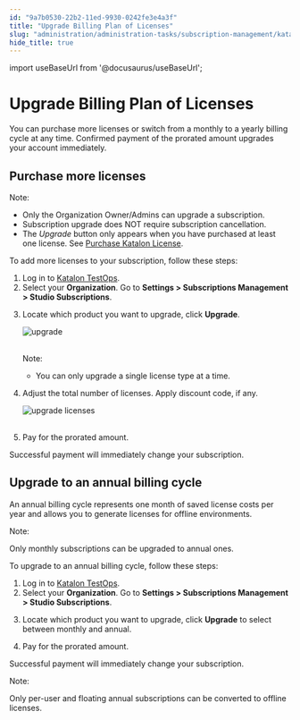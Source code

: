 ```yaml
---
id: "9a7b0530-22b2-11ed-9930-0242fe3e4a3f"
title: "Upgrade Billing Plan of Licenses"
slug: "administration/administration-tasks/subscription-management/katalon-studio-enterprise-and-katalon-runtime-engine-license/upgrade-billing-plan-of-licenses"
hide_title: true
---
```

import useBaseUrl from '@docusaurus/useBaseUrl';


# <a id="id" class="anchor_top_offset"/><a id="ariaid-title1" class="anchor_top_offset"/>Upgrade Billing Plan of Licenses

<p xmlns="http://www.w3.org/1999/xhtml" className="p">You can purchase more licenses or switch from a monthly to a   yearly billing cycle at any time. Confirmed payment of the prorated   amount upgrades your account immediately.</p> 

## <a id="id_1" class="anchor_top_offset"/>Purchase more licenses

<div xmlns="http://www.w3.org/1999/xhtml" className="note note note_note"><span className="note__title">Note:</span> 
  <ul className="ul"><li className="li">Only the Organization Owner/Admins can upgrade a subscription.</li><li className="li">Subscription upgrade does NOT require subscription cancellation.</li><li className="li">The <em className="ph i">Upgrade</em> button only appears when you have purchased at least one license. See <a className="xref" href="/administration/administration-tasks/subscription-management/katalon-studio-enterprise-and-katalon-runtime-engine-license/purchase-katalon-licenses">Purchase Katalon License</a>.</li></ul>
</div>
<p xmlns="http://www.w3.org/1999/xhtml" className="p">To add more licenses to your subscription, follow these steps:</p> 
<ol xmlns="http://www.w3.org/1999/xhtml" className="ol"><li className="li">Log in to <a className="xref j-external-link" href="https://testops.katalon.io/" target="_blank">Katalon TestOps</a>.</li><li className="li">Select your <strong className="ph b">Organization</strong>. Go to <strong className="ph b">Settings &gt; Subscriptions Management &gt; Studio Subscriptions</strong>.</li><li className="li">     <p className="p">Locate which product you want to upgrade, click <strong className="ph b">Upgrade</strong>.</p>     <p className="p"> <img className="image" src={useBaseUrl("https://github.com/katalon-studio/docs-images/raw/master/katalon-studio/docs/upgrade-subs/studio-sub-upgrade-button-ui-mar2022.png")} alt="upgrade" /><br /><br />     </p>     <div className="note note note_note"><span className="note__title">Note:</span>        <ul className="ul"><li className="li">You can only upgrade a single license type at a time.</li></ul>     </div>   </li><li className="li">     <p className="p">Adjust the total number of licenses. Apply discount code, if any.</p>     <p className="p"> <img className="image" src={useBaseUrl("https://github.com/katalon-studio/docs-images/raw/master/katalon-studio/docs/upgrade-subs/upgrading-sub-page-ui-mar-2022.png")} alt="upgrade licenses" /><br /><br />     </p>   </li><li className="li">     <p className="p">Pay for the prorated amount.</p>   </li></ol> 
<p xmlns="http://www.w3.org/1999/xhtml" className="p">Successful payment will immediately change your subscription.</p> 

## <a id="id_2" class="anchor_top_offset"/>Upgrade to an annual billing cycle

<p xmlns="http://www.w3.org/1999/xhtml" className="p">An annual billing cycle represents one month of saved license   costs per year and allows you to generate licenses for offline   environments.</p> 
<div xmlns="http://www.w3.org/1999/xhtml" className="note note note_note"><span className="note__title">Note:</span> 
  <p className="p">Only monthly subscriptions can be upgraded to annual ones.</p>
</div>
<p xmlns="http://www.w3.org/1999/xhtml" className="p">To upgrade to an annual billing cycle, follow these steps:</p> 
<ol xmlns="http://www.w3.org/1999/xhtml" className="ol"><li className="li">Log in to <a className="xref j-external-link" href="https://testops.katalon.io/" target="_blank">Katalon       TestOps</a>.</li><li className="li">Select your <strong className="ph b">Organization</strong>. Go to     <strong className="ph b">Settings &gt; Subscriptions Management &gt; Studio       Subscriptions</strong>.</li><li className="li">     <p className="p">Locate which product you want to upgrade, click       <strong className="ph b">Upgrade</strong> to select between monthly and annual.</p>   </li><li className="li">     <p className="p">Pay for the prorated amount.</p>   </li></ol> 
<p xmlns="http://www.w3.org/1999/xhtml" className="p">Successful payment will immediately change your   subscription.</p> 
<div xmlns="http://www.w3.org/1999/xhtml" className="note note note_note"><span className="note__title">Note:</span> 
  <p className="p">Only per-user and floating annual subscriptions can be converted
    to offline licenses.</p>
</div>
